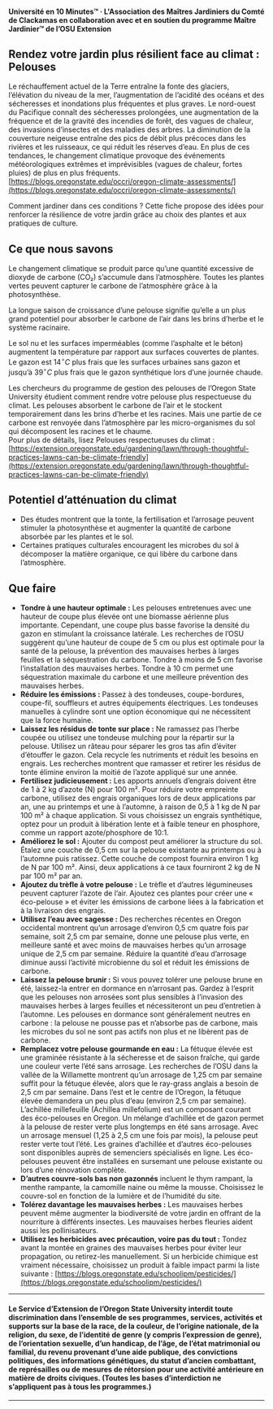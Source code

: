 #### Université en 10 Minutes™ · L'Association des Maîtres Jardiniers du Comté de Clackamas en collaboration avec et en soutien du programme Maître Jardinier™ de l’OSU Extension

## Rendez votre jardin plus résilient face au climat : Pelouses

Le réchauffement actuel de la Terre entraîne la fonte des glaciers, l’élévation du niveau de la mer, l’augmentation de l’acidité des océans et des sécheresses et inondations plus fréquentes et plus graves. Le nord-ouest du Pacifique connaît des sécheresses prolongées, une augmentation de la fréquence et de la gravité des incendies de forêt, des vagues de chaleur, des invasions d’insectes et des maladies des arbres. La diminution de la couverture neigeuse entraîne des pics de débit plus précoces dans les rivières et les ruisseaux, ce qui réduit les réserves d’eau. En plus de ces tendances, le changement climatique provoque des événements météorologiques extrêmes et imprévisibles (vagues de chaleur, fortes pluies) de plus en plus fréquents.  
[https://blogs.oregonstate.edu/occri/oregon-climate-assessments/](https://blogs.oregonstate.edu/occri/oregon-climate-assessments/)

Comment jardiner dans ces conditions ? Cette fiche propose des idées pour renforcer la résilience de votre jardin grâce au choix des plantes et aux pratiques de culture.

## Ce que nous savons

Le changement climatique se produit parce qu’une quantité excessive de dioxyde de carbone (CO₂) s’accumule dans l’atmosphère. Toutes les plantes vertes peuvent capturer le carbone de l’atmosphère grâce à la photosynthèse.

La longue saison de croissance d’une pelouse signifie qu’elle a un plus grand potentiel pour absorber le carbone de l’air dans les brins d’herbe et le système racinaire.

Le sol nu et les surfaces imperméables (comme l’asphalte et le béton) augmentent la température par rapport aux surfaces couvertes de plantes. Le gazon est $14^{\circ}C$ plus frais que les surfaces urbaines sans gazon et jusqu’à $39^{\circ}C$ plus frais que le gazon synthétique lors d’une journée chaude.

Les chercheurs du programme de gestion des pelouses de l’Oregon State University étudient comment rendre votre pelouse plus respectueuse du climat. Les pelouses absorbent le carbone de l’air et le stockent temporairement dans les brins d’herbe et les racines. Mais une partie de ce carbone est renvoyée dans l’atmosphère par les micro-organismes du sol qui décomposent les racines et le chaume.  
Pour plus de détails, lisez Pelouses respectueuses du climat : [https://extension.oregonstate.edu/gardening/lawn/through-thoughtful-practices-lawns-can-be-climate-friendly](https://extension.oregonstate.edu/gardening/lawn/through-thoughtful-practices-lawns-can-be-climate-friendly)

## Potentiel d’atténuation du climat

- Des études montrent que la tonte, la fertilisation et l’arrosage peuvent stimuler la photosynthèse et augmenter la quantité de carbone absorbée par les plantes et le sol.
- Certaines pratiques culturales encouragent les microbes du sol à décomposer la matière organique, ce qui libère du carbone dans l’atmosphère.

## Que faire

- **Tondre à une hauteur optimale :** Les pelouses entretenues avec une hauteur de coupe plus élevée ont une biomasse aérienne plus importante. Cependant, une coupe plus basse favorise la densité du gazon en stimulant la croissance latérale. Les recherches de l’OSU suggèrent qu’une hauteur de coupe de 5 cm ou plus est optimale pour la santé de la pelouse, la prévention des mauvaises herbes à larges feuilles et la séquestration du carbone. Tondre à moins de 5 cm favorise l’installation des mauvaises herbes. Tondre à 10 cm permet une séquestration maximale du carbone et une meilleure prévention des mauvaises herbes.
- **Réduire les émissions :** Passez à des tondeuses, coupe-bordures, coupe-fil, souffleurs et autres équipements électriques. Les tondeuses manuelles à cylindre sont une option économique qui ne nécessitent que la force humaine.
- **Laissez les résidus de tonte sur place :** Ne ramassez pas l’herbe coupée ou utilisez une tondeuse mulching pour la répartir sur la pelouse. Utilisez un râteau pour séparer les gros tas afin d’éviter d’étouffer le gazon. Cela recycle les nutriments et réduit les besoins en engrais. Les recherches montrent que ramasser et retirer les résidus de tonte élimine environ la moitié de l’azote appliqué sur une année.
- **Fertilisez judicieusement :** Les apports annuels d’engrais doivent être de 1 à 2 kg d’azote (N) pour 100 m². Pour réduire votre empreinte carbone, utilisez des engrais organiques lors de deux applications par an, une au printemps et une à l’automne, à raison de 0,5 à 1 kg de N par 100 m² à chaque application. Si vous choisissez un engrais synthétique, optez pour un produit à libération lente et à faible teneur en phosphore, comme un rapport azote/phosphore de 10:1.
- **Améliorez le sol :** Ajouter du compost peut améliorer la structure du sol. Étalez une couche de 0,5 cm sur la pelouse existante au printemps ou à l’automne puis ratissez. Cette couche de compost fournira environ 1 kg de N par 100 m². Ainsi, deux applications à ce taux fourniront 2 kg de N par 100 m² par an.
- **Ajoutez du trèfle à votre pelouse :** Le trèfle et d’autres légumineuses peuvent capturer l’azote de l’air. Ajoutez ces plantes pour créer une « éco-pelouse » et éviter les émissions de carbone liées à la fabrication et à la livraison des engrais.
- **Utilisez l’eau avec sagesse :** Des recherches récentes en Oregon occidental montrent qu’un arrosage d’environ 0,5 cm quatre fois par semaine, soit 2,5 cm par semaine, donne une pelouse plus verte, en meilleure santé et avec moins de mauvaises herbes qu’un arrosage unique de 2,5 cm par semaine. Réduire la quantité d’eau d’arrosage diminue aussi l’activité microbienne du sol et réduit les émissions de carbone.
- **Laissez la pelouse brunir :** Si vous pouvez tolérer une pelouse brune en été, laissez-la entrer en dormance en n’arrosant pas. Gardez à l’esprit que les pelouses non arrosées sont plus sensibles à l’invasion des mauvaises herbes à larges feuilles et nécessiteront un peu d’entretien à l’automne. Les pelouses en dormance sont généralement neutres en carbone : la pelouse ne pousse pas et n’absorbe pas de carbone, mais les microbes du sol ne sont pas actifs non plus et ne libèrent pas de carbone.
- **Remplacez votre pelouse gourmande en eau :** La fétuque élevée est une graminée résistante à la sécheresse et de saison fraîche, qui garde une couleur verte l’été sans arrosage. Les recherches de l’OSU dans la vallée de la Willamette montrent qu’un arrosage de 1,25 cm par semaine suffit pour la fétuque élevée, alors que le ray-grass anglais a besoin de 2,5 cm par semaine. Dans l’est et le centre de l’Oregon, la fétuque élevée demandera un peu plus d’eau (environ 2,5 cm par semaine). L’achillée millefeuille (Achillea millefolium) est un composant courant des éco-pelouses en Oregon. Un mélange d’achillée et de gazon permet à la pelouse de rester verte plus longtemps en été sans arrosage. Avec un arrosage mensuel (1,25 à 2,5 cm une fois par mois), la pelouse peut rester verte tout l’été. Les graines d’achillée et d’autres éco-pelouses sont disponibles auprès de semenciers spécialisés en ligne. Les éco-pelouses peuvent être installées en sursemant une pelouse existante ou lors d’une rénovation complète.
- **D’autres couvre-sols bas non gazonnés** incluent le thym rampant, la menthe rampante, la camomille naine ou même la mousse. Choisissez le couvre-sol en fonction de la lumière et de l’humidité du site.
- **Tolérez davantage les mauvaises herbes :** Les mauvaises herbes peuvent même augmenter la biodiversité de votre jardin en offrant de la nourriture à différents insectes. Les mauvaises herbes fleuries aident aussi les pollinisateurs.
- **Utilisez les herbicides avec précaution, voire pas du tout :** Tondez avant la montée en graines des mauvaises herbes pour éviter leur propagation, ou retirez-les manuellement. Si un herbicide chimique est vraiment nécessaire, choisissez un produit à faible impact parmi la liste suivante : [https://blogs.oregonstate.edu/schoolipm/pesticides/](https://blogs.oregonstate.edu/schoolipm/pesticides/)

---

#### Le Service d’Extension de l’Oregon State University interdit toute discrimination dans l’ensemble de ses programmes, services, activités et supports sur la base de la race, de la couleur, de l’origine nationale, de la religion, du sexe, de l’identité de genre (y compris l’expression de genre), de l’orientation sexuelle, d’un handicap, de l’âge, de l’état matrimonial ou familial, du revenu provenant d’une aide publique, des convictions politiques, des informations génétiques, du statut d’ancien combattant, de représailles ou de mesures de rétorsion pour une activité antérieure en matière de droits civiques. (Toutes les bases d’interdiction ne s’appliquent pas à tous les programmes.)
---
